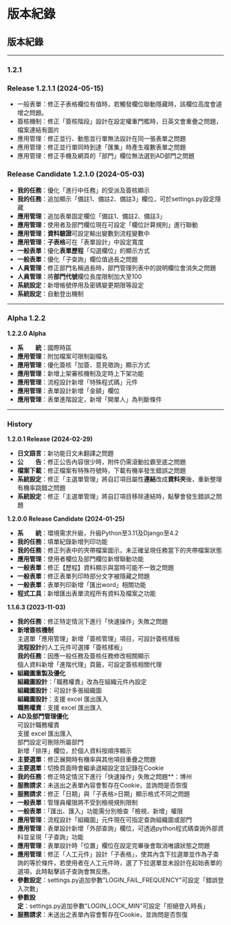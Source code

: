 # 版本紀錄

## 版本紀錄

***

### 1.2.1

### Release 1.2.1.1 (2024-05-15)

* 一般表單：修正子表格欄位有值時，若觸發欄位聯動隱藏時，該欄位高度會遽增之問題。
* 簽核機制：修正「簽核階段」設計在設定權重門檻時，日英文會重疊之問題，檔案連結有圖片&#x20;
* 應用管理：修正並行、動態並行單無法設計在同一張表單之問題
* 應用管理：修正並行單同時到達「匯集」時產生複數表單之問題
* 應用管理：修正手機及網頁的「部門」欄位無法選到AD部門之問題

### Release Candidate **1.2.1.0** (2024-05-03)

* **我的任務**：優化「進行中任務」的受派及簽核顯示
* **我的任務**：追加顯示「備註1、備註2、備註3」欄位，可於settings.py設定隱藏
* **應用管理**：追加表單固定欄位「備註1、備註2、備註3」
* **應用管理**：使用者及部門欄位現在可設定「欄位計算規則」進行聯動
* **應用管理**：**資料驗證**可設定輸出變數到流程變數中
* **應用管理**：**子表格**可在「表單設計」中設定寬度
* **一般表單**：優化**表單歷程**「勾選欄位」的顯示方式
* **一般表單**：優化「子查詢」欄位值過長之問題
* **人員管理**：修正部門名稱過長時，部門管理列表中的說明欄位會消失之問題
* **人員管理**：將**部門代號**欄位長度限制加大至100
* **系統設定**：新增帳號停用及密碼變更期限等設定
* **系統設定**：自動登出機制

***

### Alpha **1.2.2**

**1.2.2.0 Alpha**

* **系　　統**：國際時區
* **應用管理**：附加檔案可限制副檔名
* **應用管理**：優化簽核「加簽、意見徵詢」顯示方式
* **應用管理**：新增上架審核機制及定時上下架功能
* **應用管理**：流程設計新增「特殊程式碼」元件
* **應用管理**：表單設計新增「金額」欄位
* **應用管理**：表單進階設定，新增「開單人」為判斷條件

***

### History

**1.2.0.1 Release (2024-02-29)**

* **日文語言**：新功能日文未翻譯之問題
* **公　　告**：修正公告內容很少時，附件仍需滾動拉霸至底之問題
* **檔案下載**：修正檔案有特殊符號時，下載有機率發生錯誤之問題
* **系統設定**：修正「主選單管理」將自訂項目屬性**連結**改成**資料夾**後，重新整理有機率跳錯之問題
* **系統設定**：修正「主選單管理」將自訂項目移除連結時，點擊會發生錯誤之問題

**1.2.0.0 Release Candidate (2024-01-25)**

* **系　　統**：環境需求升級，升級Python至3.11及Django至4.2
* **我的任務**：填單紀錄新增列印功能
* **我的任務**：修正列表中的夾帶檔案圖示，未正確呈現任務當下的夾帶檔案狀態
* **應用管理**：使用者欄位及部門欄位新增聯動功能
* **一般表單**：修正【歷程】資料顯示與當時可能不一致之問題
* **一般表單**：修正表單列印時部分文字被隱藏之問題
* **一般表單**：表單列印新增「匯出word」相關功能
* **程式工具**：新增匯出表單流程所有資料及檔案之功能

**1.1.6.3 (2023-11-03)**

* **我的任務**：修正特定情況下進行「快速操作」失敗之問題
* **新增簽核機制**\
  主選單「應用管理」新增「簽核管理」項目，可設計簽核樣板\
  **流程設計**的人工元件可選擇「簽核樣板」\
  **我的任務**：因應一般任務及簽核任務修改相關顯示\
  個人資料新增「進階代理」頁籤，可設定簽核相關代理
* **組織圖重製及優化**\
  **組織圖設計**：「職務權責」改為在組織元件內設定\
  **組織圖設計**：可設計多張組織圖\
  **組織圖設計**：支援 excel 匯出匯入\
  **職務權責**：支援 excel 匯出匯入
* **AD及部門管理優化**\
  可設計職務權責\
  支援 excel 匯出匯入\
  部門設定可刪除所屬部門\
  新增「排序」欄位，於個人資料按順序顯示
* **主要選單**：修正展開時有機率與其他項目重疊之問題
* **主要選單**：切換頁面時會繼承退縮設定並記錄在Cookie
* **我的任務**：修正特定情況下進行「快速操作」失敗之問題\*\*：博州
* **服務請求**：未送出之表單內容會暫存在Cookie，並詢問是否恢復
* **服務請求**：修正「日期」與「子表格>日期」顯示格式不同之問題
* **一般表單**：管理員權限將不受到檢視規則限制
* **一般表單**：「匯出、匯入」功能需分別檢查「檢視、新增」權限
* **應用管理**：流程設計「組織圖」元件現在可指定查詢組織圖或部門
* **應用管理**：表單設計新增「外部查詢」欄位，可透過python程式碼查詢外部資料並呈現「子查詢」功能
* **應用管理**：表單設計時「位置」欄位在設定完畢後會取消唯讀狀態之問題
* **應用管理**：修正「人工元件」設計「子表格」，使其內含下拉選單並作為子查詢的等於條件，若使用者在人工元件時，選了下拉選單並未設計在起始表單的選項，此時點擊該子查詢會無反應。
* **參數設定**：settings.py追加參數"LOGIN\_FAIL\_FREQUENCY"可設定「錯誤登入次數」
* **參數設定**：settings.py追加參數"LOGIN\_LOCK\_MIN"可設定「拒絕登入時長」
* **服務請求**：未送出之表單內容會暫存在Cookie，並詢問是否恢復
